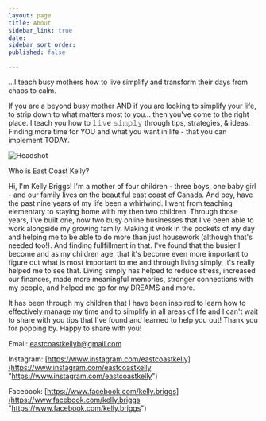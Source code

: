 ```yaml
---
layout: page
title: About
sidebar_link: true
date: 
sidebar_sort_order: 
published: false

---
```

...I teach busy mothers how to live simplify and transform their days from chaos to calm.

If you are a beyond busy mother AND if you are looking to simplify your life, to strip down to what matters most to you... then you've come to the right place. I teach you how to 𝚕𝚒𝚟e 𝚜𝚒𝚖𝚙𝚕𝚢 through tips, strategies, & ideas. Finding more time for YOU and what you want in life - that you can implement TODAY.

![Headshot](https://affectionate-pasteur-2141cf.netlify.com/static/a5be34c00eabfd96360ac0e83a7fcfc8/4884b/Briggs-33.jpg "Headshot")

Who is East Coast Kelly?

Hi, I'm Kelly Briggs! I'm a mother of four children - three boys, one baby girl - and our family lives on the beautiful east coast of Canada. And boy, have the past nine years of my life been a whirlwind. I went from teaching elementary to staying home with my then two children. Through those years, I've built one, now two busy online businesses that I've been able to work alongside my growing family. Making it work in the pockets of my day and helping me to be able to do more than just housework (although that's needed too!). And finding fullfillment in that. I've found that the busier I become and as my children age, that it's become even more important to figure out what is most important to me and through living simply, it's really helped me to see that. Living simply has helped to reduce stress, increased our finances, made more meaningful memories, stronger connections with my people, and helped me go for my DREAMS and more.

It has been through my children that I have been inspired to learn how to effectively manage my time and to simplify in all areas of life and I can't wait to share with you tips that I've found and learned to help you out! Thank you for popping by. Happy to share with you!

Email: eastcoastkellyb@gmail.com 

Instagram: [https://www.instagram.com/eastcoastkelly](https://www.instagram.com/eastcoastkelly "https://www.instagram.com/eastcoastkelly") 

Facebook: [https://www.facebook.com/kelly.briggs](https://www.facebook.com/kelly.briggs "https://www.facebook.com/kelly.briggs")